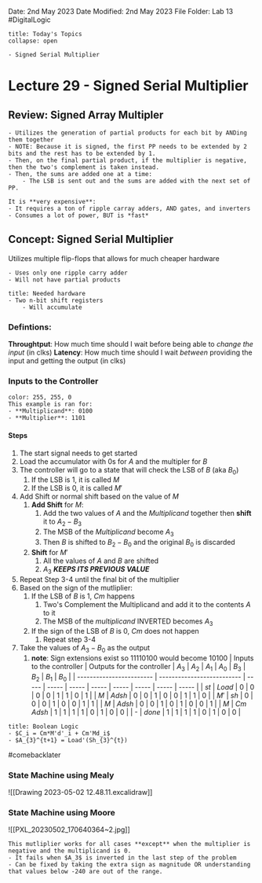  Date: 2nd May 2023
Date Modified: 2nd May 2023
File Folder: Lab 13
#DigitalLogic

```ad-abstract
title: Today's Topics
collapse: open

- Signed Serial Multiplier

```

# Lecture 29 - Signed Serial Multiplier

## Review: Signed Array Multipler

```ad-summary
- Utilizes the generation of partial products for each bit by ANDing them together
- NOTE: Because it is signed, the first PP needs to be extended by 2 bits and the rest has to be extended by 1.
- Then, on the final partial product, if the multiplier is negative, then the two's complement is taken instead.
- Then, the sums are added one at a time:
	- The LSB is sent out and the sums are added with the next set of PP.
```


```ad-warning
It is **very expensive**:
- It requires a ton of ripple carray adders, AND gates, and inverters
- Consumes a lot of power, BUT is *fast*
```

## Concept: Signed Serial Multiplier

Utilizes multiple flip-flops that allows for much cheaper hardware

```ad-important
- Uses only one ripple carry adder
- Will not have partial products
```

```ad-note
title: Needed hardware
- Two n-bit shift registers
	- Will accumulate 
```

### Defintions:

**Throughtput**: How much time should I wait before being able to *change the input* (in clks)
**Latency**: How much time should I wait *between* providing the input and getting the output (in clks)

### Inputs to the Controller

```ad-note
color: 255, 255, 0
This example is ran for:
- **Multiplicand**: 0100
- **Multiplier**: 1101
```

#### Steps
1. The start signal needs to get started
2. Load the accumulator with 0s for $A$ and the multipler for $B$
3. The controller will go to a state that will check the LSB of $B$ (aka $B_0$)
	1. If the LSB is 1, it is called $M$
	2. If the LSB is 0, it is called $M'$
4. Add Shift or normal shift based on the value of $M$
	1. **Add Shift** for $M$: 
		1. Add the two values of $A$ and the *Multiplicand* together then **shift** it to $A_2 - B_3$
		2. The MSB of the *Multiplicand* become $A_3$
		3. Then $B$ is shifted to $B_2-B_0$ and the original $B_0$ is discarded
	2. **Shift** for $M'$
		1. All the values of $A$ and $B$ are shifted
		2. $A_3$ ***KEEPS ITS PREVIOUS VALUE***
5. Repeat Step 3-4 until the final bit of the multiplier
6. Based on the sign of the mutliplier:
	1. If the LSB of $B$ is 1, $Cm$ happens
		1. Two's Complement the Multiplicand and add it to the contents $A$ to it
		2. The MSB of the *multiplicand* INVERTED becomes $A_3$ 
	2. If the sign of the LSB of $B$ is 0, $Cm$ does not happen
		1. Repeat step 3-4
7. Take the values of $A_3 - B_0$ as the output
	1. **note**: Sign extensions exist so $11110100$ would become $10100$
| Inputs to the controller | Outputs for the controller | $A_3$ | $A_2$ | $A_1$ | $A_0$ | $B_3$ | $B_2$ | $B_1$ | $B_0$ |
| ------------------------ | -------------------------- | ----- | ----- | ----- | ----- | ----- | ----- | ----- | ----- |
| $st$                     | $Load$                     | 0     | 0     | 0     | 0     | 1     | 1     | 0     | 1     |
| $M$                      | $Adsh$                     | 0     | 0     | 1     | 0     | 0     | 1     | 1     | 0     |
| $M'$                     | $sh$                       | 0     | 0     | 0     | 1     | 0     | 0     | 1     | 1     |
| $M$                      | $Adsh$                     | 0     | 0     | 1     | 0     | 1     | 0     | 0     | 1     |
| $M$                      | $Cm$ $Adsh$                | 1     | 1     | 1     | 1     | 0     | 1     | 0     | 0     |
| -                        | $done$                     | 1     | 1     | 1     | 1     | 0     | 1     | 0     | 0      |

```ad-important
title: Boolean Logic
- $C_i = Cm*M'd'_i + Cm'Md_i$
- $A_{3}^{t+1} = Load'(Sh_{3}^{t})
```

#comebacklater 

### State Machine using Mealy

![[Drawing 2023-05-02 12.48.11.excalidraw]]

### State Machine using Moore

![[PXL_20230502_170640364~2.jpg]]

```ad-warning
This mutliplier works for all cases **except** when the multiplier is negative and the multiplicand is 0.
- It fails when $A_3$ is inverted in the last step of the problem
- Can be fixed by taking the extra sign as magnitude OR understanding that values below -240 are out of the range.
```

